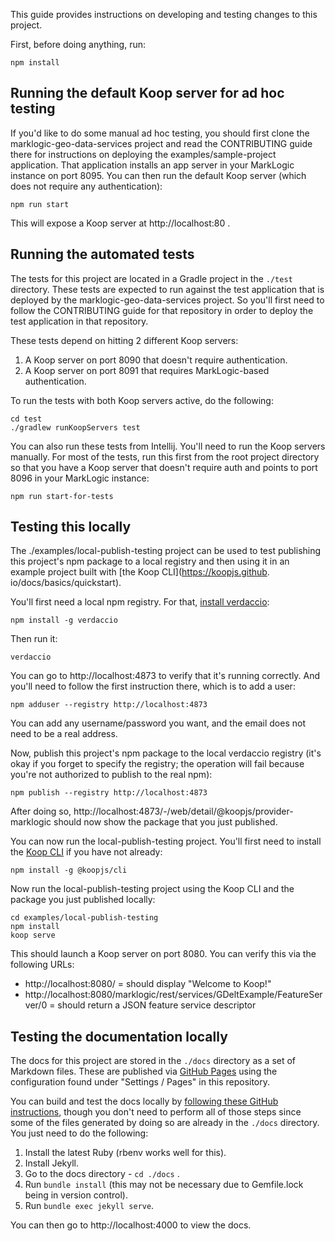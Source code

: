 This guide provides instructions on developing and testing changes to this project.

First, before doing anything, run:

    npm install

## Running the default Koop server for ad hoc testing

If you'd like to do some manual ad hoc testing, you should first clone the marklogic-geo-data-services project and read
the CONTRIBUTING guide there for instructions on deploying the examples/sample-project application. That application 
installs an app server in your MarkLogic instance on port 8095. You can then run the default Koop server (which does not 
require any authentication):

    npm run start

This will expose a Koop server at http://localhost:80 . 

## Running the automated tests

The tests for this project are located in a Gradle project in the `./test` directory. These tests are expected to run 
against the test application that is deployed by the marklogic-geo-data-services project. So you'll first need to 
follow the CONTRIBUTING guide for that repository in order to deploy the test application in that repository. 

These tests depend on hitting 2 different Koop servers:

1. A Koop server on port 8090 that doesn't require authentication.
2. A Koop server on port 8091 that requires MarkLogic-based authentication.

To run the tests with both Koop servers active, do the following:

    cd test
    ./gradlew runKoopServers test

You can also run these tests from Intellij. You'll need to run the Koop servers manually. For most of the tests, 
run this first from the root project directory so that you have a Koop server that doesn't require auth and points to 
port 8096 in your MarkLogic instance:

    npm run start-for-tests

## Testing this locally

The ./examples/local-publish-testing project can be used to test publishing this project's npm package to a local 
registry and then using it in an example project built with [the Koop CLI](https://koopjs.github.
io/docs/basics/quickstart). 

You'll first need a local npm registry. For that, [install verdaccio](https://verdaccio.org/):

    npm install -g verdaccio

Then run it:

    verdaccio

You can go to http://localhost:4873 to verify that it's running correctly. And you'll need to follow the first
instruction there, which is to add a user:

    npm adduser --registry http://localhost:4873

You can add any username/password you want, and the email does not need to be a real address.

Now, publish this project's npm package to the local verdaccio registry (it's okay if you forget to specify the 
registry; the operation will fail because you're not authorized to publish to the real npm):

    npm publish --registry http://localhost:4873

After doing so, http://localhost:4873/-/web/detail/@koopjs/provider-marklogic should now show the package that you just
published. 

You can now run the local-publish-testing project. You'll first need to install the 
[Koop CLI](https://koopjs.github.io/docs/basics/quickstart) if you have not already:

    npm install -g @koopjs/cli

Now run the local-publish-testing project using the Koop CLI and the package you just published locally:

    cd examples/local-publish-testing
    npm install
    koop serve

This should launch a Koop server on port 8080. You can verify this via the following URLs:

- http://localhost:8080/ = should display "Welcome to Koop!"
- http://localhost:8080/marklogic/rest/services/GDeltExample/FeatureServer/0 = should return a JSON feature service 
  descriptor

## Testing the documentation locally

The docs for this project are stored in the `./docs` directory as a set of Markdown files. These are published via
[GitHub Pages](https://docs.github.com/en/pages/getting-started-with-github-pages/about-github-pages) using the
configuration found under "Settings / Pages" in this repository. 

You can build and test the docs locally by 
[following these GitHub instructions](https://docs.github.com/en/pages/setting-up-a-github-pages-site-with-jekyll/testing-your-github-pages-site-locally-with-jekyll), 
though you don't need to perform all of those steps since some of the files generated by doing so are already in the 
`./docs` directory. You just need to do the following:

1. Install the latest Ruby (rbenv works well for this).
2. Install Jekyll. 
3. Go to the docs directory - `cd ./docs` .
4. Run `bundle install` (this may not be necessary due to Gemfile.lock being in version control).
5. Run `bundle exec jekyll serve`.

You can then go to http://localhost:4000 to view the docs. 
